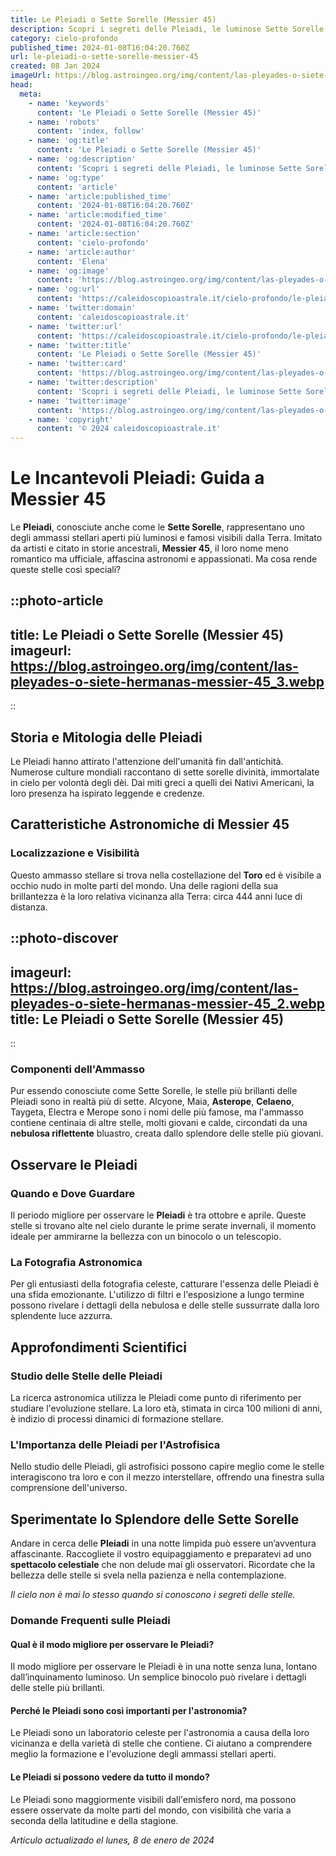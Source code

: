 ```yaml
---
title: Le Pleiadi o Sette Sorelle (Messier 45)
description: Scopri i segreti delle Pleiadi, le luminose Sette Sorelle del cielo. Avventure stellari e mitologia nella nostra guida completa a M45.
category: cielo-profondo
published_time: 2024-01-08T16:04:20.760Z
url: le-pleiadi-o-sette-sorelle-messier-45
created: 08 Jan 2024
imageUrl: https://blog.astroingeo.org/img/content/las-pleyades-o-siete-hermanas-messier-45_3.webp
head:
  meta:
    - name: 'keywords'
      content: 'Le Pleiadi o Sette Sorelle (Messier 45)'
    - name: 'robots'
      content: 'index, follow'
    - name: 'og:title'
      content: 'Le Pleiadi o Sette Sorelle (Messier 45)'
    - name: 'og:description'
      content: 'Scopri i segreti delle Pleiadi, le luminose Sette Sorelle del cielo. Avventure stellari e mitologia nella nostra guida completa a M45.'
    - name: 'og:type'
      content: 'article'
    - name: 'article:published_time'
      content: '2024-01-08T16:04:20.760Z'
    - name: 'article:modified_time'
      content: '2024-01-08T16:04:20.760Z'
    - name: 'article:section'
      content: 'cielo-profondo'
    - name: 'article:author'
      content: 'Elena'
    - name: 'og:image'
      content: 'https://blog.astroingeo.org/img/content/las-pleyades-o-siete-hermanas-messier-45_3.webp'
    - name: 'og:url'
      content: 'https://caleidoscopioastrale.it/cielo-profondo/le-pleiadi-o-sette-sorelle-messier-45'
    - name: 'twitter:domain'
      content: 'caleidoscopioastrale.it'
    - name: 'twitter:url'
      content: 'https://caleidoscopioastrale.it/cielo-profondo/le-pleiadi-o-sette-sorelle-messier-45'
    - name: 'twitter:title'
      content: 'Le Pleiadi o Sette Sorelle (Messier 45)'
    - name: 'twitter:card'
      content: 'https://blog.astroingeo.org/img/content/las-pleyades-o-siete-hermanas-messier-45_3.webp'
    - name: 'twitter:description'
      content: 'Scopri i segreti delle Pleiadi, le luminose Sette Sorelle del cielo. Avventure stellari e mitologia nella nostra guida completa a M45.'
    - name: 'twitter:image'
      content: 'https://blog.astroingeo.org/img/content/las-pleyades-o-siete-hermanas-messier-45_3.webp'
    - name: 'copyright'
      content: '© 2024 caleidoscopioastrale.it'
---
```

# Le Incantevoli Pleiadi: Guida a Messier 45

Le **Pleiadi**, conosciute anche come le **Sette Sorelle**, rappresentano uno degli ammassi stellari aperti più luminosi e famosi visibili dalla Terra. Imitato da artisti e citato in storie ancestrali, **Messier 45**, il loro nome meno romantico ma ufficiale, affascina astronomi e appassionati. Ma cosa rende queste stelle così speciali?

::photo-article
---
title: Le Pleiadi o Sette Sorelle (Messier 45)
imageurl: https://blog.astroingeo.org/img/content/las-pleyades-o-siete-hermanas-messier-45_3.webp
---
::

## Storia e Mitologia delle Pleiadi

Le Pleiadi hanno attirato l'attenzione dell'umanità fin dall'antichità. Numerose culture mondiali raccontano di sette sorelle divinità, immortalate in cielo per volontà degli dèi. Dai miti greci a quelli dei Nativi Americani, la loro presenza ha ispirato leggende e credenze. 

## Caratteristiche Astronomiche di Messier 45

### Localizzazione e Visibilità

Questo ammasso stellare si trova nella costellazione del **Toro** ed è visibile a occhio nudo in molte parti del mondo. Una delle ragioni della sua brillantezza è la loro relativa vicinanza alla Terra: circa 444 anni luce di distanza.

::photo-discover
---
imageurl: https://blog.astroingeo.org/img/content/las-pleyades-o-siete-hermanas-messier-45_2.webp
title: Le Pleiadi o Sette Sorelle (Messier 45)
---
::

### Componenti dell'Ammasso

Pur essendo conosciute come Sette Sorelle, le stelle più brillanti delle Pleiadi sono in realtà più di sette. Alcyone, Maia, **Asterope**, **Celaeno**, Taygeta, Electra e Merope sono i nomi delle più famose, ma l'ammasso contiene centinaia di altre stelle, molti giovani e calde, circondati da una **nebulosa riflettente** bluastro, creata dallo splendore delle stelle più giovani.

## Osservare le Pleiadi

### Quando e Dove Guardare

Il periodo migliore per osservare le **Pleiadi** è tra ottobre e aprile. Queste stelle si trovano alte nel cielo durante le prime serate invernali, il momento ideale per ammirarne la bellezza con un binocolo o un telescopio.

### La Fotografia Astronomica 

Per gli entusiasti della fotografia celeste, catturare l'essenza delle Pleiadi è una sfida emozionante. L'utilizzo di filtri e l'esposizione a lungo termine possono rivelare i dettagli della nebulosa e delle stelle sussurrate dalla loro splendente luce azzurra.

## Approfondimenti Scientifici

### Studio delle Stelle delle Pleiadi

La ricerca astronomica utilizza le Pleiadi come punto di riferimento per studiare l'evoluzione stellare. La loro età, stimata in circa 100 milioni di anni, è indizio di processi dinamici di formazione stellare.

### L'Importanza delle Pleiadi per l'Astrofisica

Nello studio delle Pleiadi, gli astrofisici possono capire meglio come le stelle interagiscono tra loro e con il mezzo interstellare, offrendo una finestra sulla comprensione dell'universo.

## Sperimentate lo Splendore delle Sette Sorelle

Andare in cerca delle **Pleiadi** in una notte limpida può essere un’avventura affascinante. Raccogliete il vostro equipaggiamento e preparatevi ad uno **spettacolo celestiale** che non delude mai gli osservatori. Ricordate che la bellezza delle stelle si svela nella pazienza e nella contemplazione.

_Il cielo non è mai lo stesso quando si conoscono i segreti delle stelle._

### Domande Frequenti sulle Pleiadi

#### Qual è il modo migliore per osservare le Pleiadi?
Il modo migliore per osservare le Pleiadi è in una notte senza luna, lontano dall’inquinamento luminoso. Un semplice binocolo può rivelare i dettagli delle stelle più brillanti.

#### Perché le Pleiadi sono così importanti per l'astronomia?
Le Pleiadi sono un laboratorio celeste per l'astronomia a causa della loro vicinanza e della varietà di stelle che contiene. Ci aiutano a comprendere meglio la formazione e l'evoluzione degli ammassi stellari aperti.

#### Le Pleiadi si possono vedere da tutto il mondo?
Le Pleiadi sono maggiormente visibili dall'emisfero nord, ma possono essere osservate da molte parti del mondo, con visibilità che varia a seconda della latitudine e della stagione.

_Artículo actualizado el lunes, 8 de enero de 2024_
